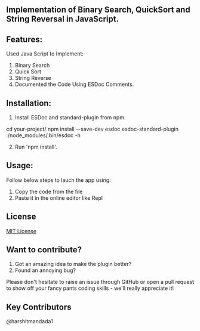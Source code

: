 ## Implementation of Binary Search, QuickSort and String Reversal in JavaScript.

## Features:
Used Java Script to Implement:
1. Binary Search
2. Quick Sort
3. String Reverse
4. Documented the Code Using ESDoc Comments.

## Installation:
1. Install ESDoc and standard-plugin from npm.

cd your-project/
npm install --save-dev esdoc esdoc-standard-plugin
./node_modules/.bin/esdoc -h

2. Run 'npm install'.


## Usage:
Follow below steps to lauch the app using:
1. Copy the code from the file
2. Paste it in the online editor like Repl

## License
[MIT License](https://opensource.org/licenses/MIT)

## Want to contribute?

1. Got an amazing idea to make the plugin better?
2. Found an annoying bug?

Please don't hesitate to raise an issue through GitHub or open a pull request to show off your fancy pants coding skills - we'll really appreciate it!

## Key Contributors
@harshitmandada1



